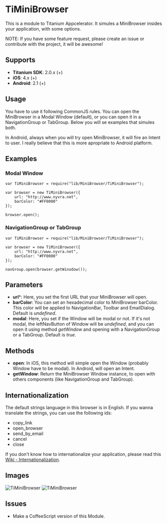 # TiMiniBrowser

This is a module to Titanium Appcelerator. It simules a MiniBrowser insides your application, with some options.

NOTE: If you have some feature request, please create an issue or contribute with the project, it will be awesome!

## Supports

* **Titanium SDK**: 2.0.x (+)
* **iOS**: 4.x (+)
* **Android**: 2.1 (+)

## Usage

You have to use it following CommonJS rules. You can open the MiniBrowser in a Modal Window (default), or you can open it in a NavigationGroup or TabGroup. Below you will se examples that simules both.

In Android, always when you will try open MiniBrowser, it will fire an Intent to user. I really believe that this is more apropriate to Android platform.

## Examples

### Modal Window

	var TiMiniBrowser = require("lib/MiniBrowser/TiMiniBrowser");
	
	var browser = new TiMiniBrowser({
		url: "http://www.nyvra.net",
		barColor: "#FF0000"
	});
	
	browser.open();
	
### NavigationGroup or TabGroup

	var TiMiniBrowser = require("lib/MiniBrowser/TiMiniBrowser");
	
	var browser = new TiMiniBrowser({
		url: "http://www.nyvra.net",
		barColor: "#FF0000"
	});
	
	navGroup.open(browser.getWinodow());

## Parameters

* **url***: Here, you set the first URL that your MiniBrowser will open. 
* **barColor**: You can set an hexadecimal color to MiniBrowser barColor. This color will be applied to NavigationBar, Toolbar and EmailDialog. Default is *undefined*.
* **modal**: Here, you set if the Window will be modal or not. If it's not modal, the leftNavButton of Window will be *undefined*, and you can open it using method *getWindow* and opening with a NavigationGroup or a TabGroup. Default is *true*.

## Methods

* **open**: In iOS, this method will simple open the Window (probably Window have to be modal). In Android, will open an Intent.
* **getWindow**: Return the MiniBrowser Window instance, to open with others components (like NavigationGroup and TabGroup).

## Internationalization

The default strings language in this browser is in English. If you wanna translate the strings, you can use the following ids:

* copy_link
* open_browser
* send_by_email
* cancel
* close

If you don't know how to internationalize your application, please read this [Wiki - Internationalization](https://wiki.appcelerator.org/display/guides/Internationalization).

## Images
![TiMiniBrowser](http://img3.imageshack.us/img3/7131/screenshot20111229at335.png "TiMiniBrowser")
![TiMiniBrowser](http://img194.imageshack.us/img194/3579/screenshot20111229at930.png "TiMiniBrowser")

## Issues

* Make a CoffeeScript version of this Module.